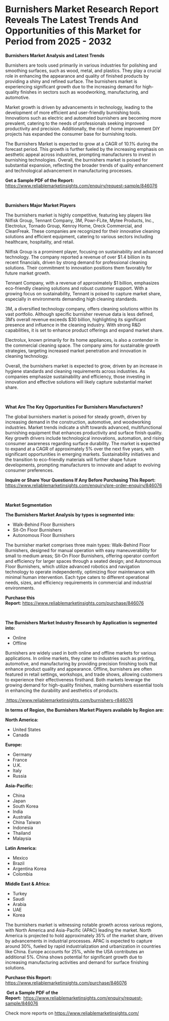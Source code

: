 <p><h1>Burnishers Market Research Report Reveals The Latest Trends And Opportunities of this Market for Period from 2025 - 2032</h1></p><p><strong>Burnishers Market Analysis and Latest Trends</strong></p>
<p><p>Burnishers are tools used primarily in various industries for polishing and smoothing surfaces, such as wood, metal, and plastics. They play a crucial role in enhancing the appearance and quality of finished products by providing a shiny and refined surface. The burnishers market is experiencing significant growth due to the increasing demand for high-quality finishes in sectors such as woodworking, manufacturing, and automotive. </p><p>Market growth is driven by advancements in technology, leading to the development of more efficient and user-friendly burnishing tools. Innovations such as electric and automated burnishers are becoming more prevalent, catering to the needs of professionals seeking improved productivity and precision. Additionally, the rise of home improvement DIY projects has expanded the consumer base for burnishing tools.</p><p>The Burnishers Market is expected to grow at a CAGR of 10.1% during the forecast period. This growth is further fueled by the increasing emphasis on aesthetic appeal across industries, prompting manufacturers to invest in burnishing technologies. Overall, the burnishers market is poised for substantial expansion, reflecting the broader trends of quality enhancement and technological advancement in manufacturing processes.</p></p>
<p><strong>Get a Sample PDF of the Report:&nbsp;</strong> <a href="https://www.reliablemarketinsights.com/enquiry/request-sample/846076?utm_campaign=2116&utm_medium=2&utm_source=Github&utm_content=ia&utm_term=08022025&utm_id=burnishers">https://www.reliablemarketinsights.com/enquiry/request-sample/846076</a></p>
<p>&nbsp;</p>
<p><strong>Burnishers Major Market Players</strong></p>
<p><p>The burnishers market is highly competitive, featuring key players like Nilfisk Group, Tennant Company, 3M, Powr-FLite, Mytee Products, Inc., Electrolux, Tornado Group, Kenroy Home, Oreck Commercial, and CleanFreak. These companies are recognized for their innovative cleaning solutions and efficient equipment, catering to various sectors including healthcare, hospitality, and retail.</p><p>Nilfisk Group is a prominent player, focusing on sustainability and advanced technology. The company reported a revenue of over $1.4 billion in its recent financials, driven by strong demand for professional cleaning solutions. Their commitment to innovation positions them favorably for future market growth.</p><p>Tennant Company, with a revenue of approximately $1 billion, emphasizes eco-friendly cleaning solutions and robust customer support. With a growing focus on sustainability, Tennant is poised to capture market share, especially in environments demanding high cleaning standards.</p><p>3M, a diversified technology company, offers cleaning solutions within its vast portfolio. Although specific burnisher revenue data is less defined, 3M’s overall revenue exceeds $30 billion, highlighting its significant presence and influence in the cleaning industry. With strong R&D capabilities, it is set to enhance product offerings and expand market share.</p><p>Electrolux, known primarily for its home appliances, is also a contender in the commercial cleaning space. The company aims for sustainable growth strategies, targeting increased market penetration and innovation in cleaning technology.</p><p>Overall, the burnishers market is expected to grow, driven by an increase in hygiene standards and cleaning requirements across industries. As companies emphasize sustainability and efficiency, those investing in innovation and effective solutions will likely capture substantial market share.</p></p>
<p>&nbsp;</p>
<p><strong>What Are The Key Opportunities For Burnishers Manufacturers?</strong></p>
<p><p>The global burnishers market is poised for steady growth, driven by increasing demand in the construction, automotive, and woodworking industries. Market trends indicate a shift towards advanced, multifunctional burnishing equipment that enhances productivity and surface finish quality. Key growth drivers include technological innovations, automation, and rising consumer awareness regarding surface durability. The market is expected to expand at a CAGR of approximately 5% over the next five years, with significant opportunities in emerging markets. Sustainability initiatives and the transition to eco-friendly materials will further shape future developments, prompting manufacturers to innovate and adapt to evolving consumer preferences.</p></p>
<p><strong>Inquire or Share Your Questions If Any Before Purchasing This Report:</strong> <a href="https://www.reliablemarketinsights.com/enquiry/pre-order-enquiry/846076?utm_campaign=2116&utm_medium=2&utm_source=Github&utm_content=ia&utm_term=08022025&utm_id=burnishers">https://www.reliablemarketinsights.com/enquiry/pre-order-enquiry/846076</a></p>
<p>&nbsp;</p>
<p><strong>Market Segmentation</strong></p>
<p><strong>The Burnishers Market Analysis by types is segmented into:</strong></p>
<p><ul><li>Walk-Behind Floor Burnishers</li><li>Sit-On Floor Burnishers</li><li>Autonomous Floor Burnishers</li></ul></p>
<p><p>The burnisher market comprises three main types: Walk-Behind Floor Burnishers, designed for manual operation with easy maneuverability for small to medium areas; Sit-On Floor Burnishers, offering operator comfort and efficiency for larger spaces through a seated design; and Autonomous Floor Burnishers, which utilize advanced robotics and navigation technology to operate independently, optimizing floor maintenance with minimal human intervention. Each type caters to different operational needs, sizes, and efficiency requirements in commercial and industrial environments.</p></p>
<p><strong>Purchase this Report:&nbsp;</strong><a href="https://www.reliablemarketinsights.com/purchase/846076?utm_campaign=2116&utm_medium=2&utm_source=Github&utm_content=ia&utm_term=08022025&utm_id=burnishers">https://www.reliablemarketinsights.com/purchase/846076</a></p>
<p>&nbsp;</p>
<p><strong>The Burnishers Market Industry Research by Application is segmented into:</strong></p>
<p><ul><li>Online</li><li>Offline</li></ul></p>
<p><p>Burnishers are widely used in both online and offline markets for various applications. In online markets, they cater to industries such as printing, automotive, and manufacturing by providing precision finishing tools that enhance product quality and appearance. Offline, burnishers are often featured in retail settings, workshops, and trade shows, allowing customers to experience their effectiveness firsthand. Both markets leverage the growing demand for high-quality finishes, making burnishers essential tools in enhancing the durability and aesthetics of products.</p></p>
<p><a href="https://www.reliablemarketinsights.com/burnishers-r846076?utm_campaign=2116&utm_medium=2&utm_source=Github&utm_content=ia&utm_term=08022025&utm_id=burnishers">&nbsp;https://www.reliablemarketinsights.com/burnishers-r846076</a></p>
<p><strong>In terms of Region, the Burnishers Market Players available by Region are:</strong></p>
<p>
    <p> <strong> North America: </strong>
        <ul>
            <li>United States</li>
            <li>Canada</li>
        </ul>
        </p> 
    <p> <strong> Europe: </strong>
        <ul>
            <li>Germany</li>
            <li>France</li>
            <li>U.K.</li>
            <li>Italy</li>
            <li>Russia</li>
        </ul>
        </p> 
    <p> <strong> Asia-Pacific: </strong>
        <ul>
            <li>China</li>
            <li>Japan</li>
            <li>South Korea</li>
            <li>India</li>
            <li>Australia</li>
            <li>China Taiwan</li>
            <li>Indonesia</li>
            <li>Thailand</li>
            <li>Malaysia</li>
        </ul>
        </p> 
    <p> <strong> Latin America: </strong>
        <ul>
            <li>Mexico</li>
            <li>Brazil</li>
            <li>Argentina Korea</li>
            <li>Colombia</li>
        </ul>
        </p> 
    <p> <strong> Middle East & Africa: </strong>
        <ul>
            <li>Turkey</li>
            <li>Saudi</li>
            <li>Arabia</li>
            <li>UAE</li>
            <li>Korea</li>
        </ul>
    </p>
    </p>
<p><p>The burnishers market is witnessing notable growth across various regions, with North America and Asia-Pacific (APAC) leading the market. North America is projected to hold approximately 35% of the market share, driven by advancements in industrial processes. APAC is expected to capture around 30%, fueled by rapid industrialization and urbanization in countries like China. Europe accounts for 25%, while the USA contributes an additional 5%. China shows potential for significant growth due to increasing manufacturing activities and demand for surface finishing solutions.</p></p>
<p><strong>Purchase this Report: </strong><a href="https://www.reliablemarketinsights.com/purchase/846076?utm_campaign=2116&utm_medium=2&utm_source=Github&utm_content=ia&utm_term=08022025&utm_id=burnishers">https://www.reliablemarketinsights.com/purchase/846076</a></p>
<p>&nbsp;<strong>Get a Sample PDF of the Report:&nbsp;&nbsp;</strong><a href="https://www.reliablemarketinsights.com/enquiry/request-sample/846076?utm_campaign=2116&utm_medium=2&utm_source=Github&utm_content=ia&utm_term=08022025&utm_id=burnishers">https://www.reliablemarketinsights.com/enquiry/request-sample/846076</a></p>
<p><strong></strong></p>
<p>Check more reports on <a href="https://www.reliablemarketinsights.com/?utm_campaign=2116&utm_medium=2&utm_source=Github&utm_content=ia&utm_term=08022025&utm_id=burnishers">https://www.reliablemarketinsights.com/</a></p>